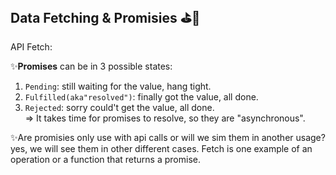 ## Data Fetching & Promisies :golf::traffic_light:
API Fetch:

:sparkles:**Promises** can be in 3 possible states:
  1. `Pending`: still waiting for the value, hang tight.
  2. `Fulfilled(aka"resolved")`: finally got the value, all done.
  3. `Rejected`: sorry could't get the value, all done.<br/>
=> It takes time for promises to resolve, so they are "asynchronous".

:sparkles:Are promisies only use with api calls or will we sim them in another usage?<br/> yes, we will see them in other different cases. Fetch is one example of an operation or a function that returns a promise. 
